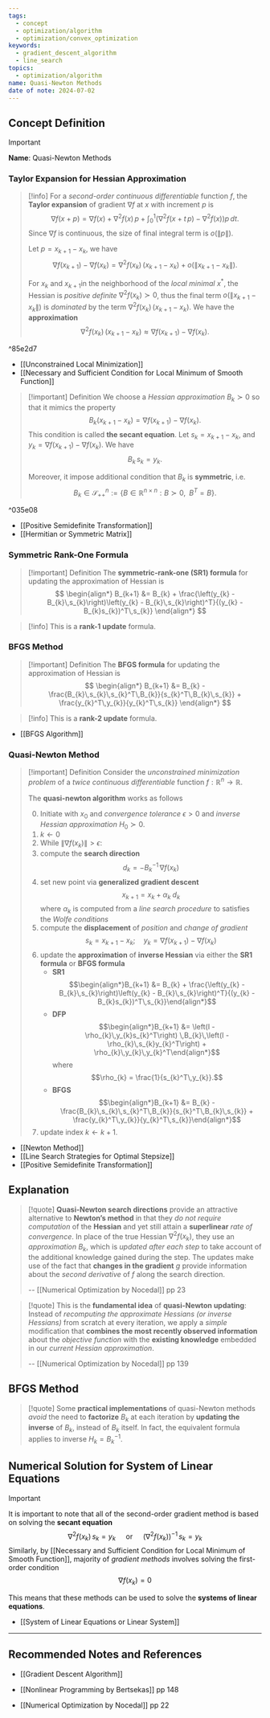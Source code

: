 ```yaml
---
tags:
  - concept
  - optimization/algorithm
  - optimization/convex_optimization
keywords:
  - gradient_descent_algorithm
  - line_search
topics:
  - optimization/algorithm
name: Quasi-Newton Methods
date of note: 2024-07-02
---
```


## Concept Definition

>[!important]
>**Name**: Quasi-Newton Methods

### Taylor Expansion for Hessian Approximation

>[!info]
>For a *second-order continuous differentiable* function $f$,  the **Taylor expansion** of gradient $\nabla f$ at $x$ with increment $p$ is
>$$
>\nabla f(x + p) = \nabla f(x) + \nabla^2 f(x)\,p + \int_{0}^{1}\left(\nabla^2 f(x + t\,p) - \nabla^2 f(x) \right)p\,dt.
>$$
>Since $\nabla f$ is continuous, the size of final integral term is $o(\lVert p \rVert)$.
>
>Let $p = x_{k+1} - x_{k}$, we have
>$$
>\nabla f(x_{k+1}) - \nabla f(x_{k}) = \nabla^2 f(x_{k})\,\left(x_{k+1} - x_{k}\right) + o\left(\lVert x_{k+1} - x_{k} \rVert \right).
>$$
>
>For $x_{k}$ and $x_{k+1}$in the neighborhood of the *local minimal* $x^*$, the Hessian is *positive definite* $\nabla^2 f(x_{k}) \succ 0$, thus the final term $o\left(\lVert x_{k+1} - x_{k} \rVert \right)$ is *dominated* by the  term $\nabla^2 f(x_{k})\,\left(x_{k+1} - x_{k}\right)$. We have the **approximation**
>$$
>\nabla^2 f(x_{k})\,\left(x_{k+1} - x_{k}\right) \approx \nabla f(x_{k+1}) - \nabla f(x_{k}).
>$$

^85e2d7

- [[Unconstrained Local Minimization]]
- [[Necessary and Sufficient Condition for Local Minimum of Smooth Function]]

>[!important] Definition
>We choose a *Hessian approximation* $B_{k} \succ 0$ so that it mimics the property
>$$
>B_{k}\left(x_{k+1} - x_{k}\right) = \nabla f(x_{k+1}) - \nabla f(x_{k}).
>$$
>This condition is called **the secant equation**. Let $s_{k} = x_{k+1} - x_{k}$, and $y_{k} = \nabla f(x_{k+1}) - \nabla f(x_{k})$. We have
>$$
>B_{k}\,s_{k} = y_{k}.
>$$
>
>Moreover, it impose additional condition that $B_{k}$ is **symmetric**, i.e.
>$$
>B_{k} \in \mathcal{S}_{++}^{n} := \left\{ B\in \mathbb{R}^{n\times n}: B \succ 0, \;\; B^{T} = B \right\}. 
>$$

^035e08

- [[Positive Semidefinite Transformation]]
- [[Hermitian or Symmetric Matrix]]

### Symmetric Rank-One Formula

>[!important] Definition
>The **symmetric-rank-one (SR1) formula** for updating the approximation of Hessian is
>$$
>\begin{align*}
>B_{k+1} &= B_{k} + \frac{\left(y_{k} - B_{k}\,s_{k}\right)\left(y_{k} - B_{k}\,s_{k}\right)^T}{(y_{k} - B_{k}s_{k})^T\,s_{k}}
>\end{align*}
>$$

>[!info]
>This is a **rank-1 update** formula.

### BFGS Method

>[!important] Definition
>The **BFGS formula** for updating the approximation of Hessian is
>$$
>\begin{align*}
>B_{k+1} &= B_{k} - \frac{B_{k}\,s_{k}\,s_{k}^T\,B_{k}}{s_{k}^T\,B_{k}\,s_{k}} + \frac{y_{k}^T\,y_{k}}{y_{k}^T\,s_{k}}
>\end{align*}
>$$

>[!info]
>This is a **rank-2 update** formula.

- [[BFGS Algorithm]]

### Quasi-Newton Method 

>[!important] Definition
>Consider the *unconstrained  minimization problem* of a *twice continuous differentiable* function $f: \mathbb{R}^{n} \to \mathbb{R}$. 
>
>The **quasi-newton algorithm** works as follows
>
>0. Initiate with  $x_{0}$ and *convergence tolerance* $\epsilon >0$ and *inverse Hessian approximation* $H_{0} \succ 0.$
>1. $k \leftarrow 0$
>2. While $\lVert \nabla f(x_{k}) \rVert > \epsilon$:
>	1. compute the **search direction** $$d_{k} = - B_{k}^{-1}\,\nabla f(x_{k})$$
>	2. set new point via **generalized gradient descent** $$x_{k+1} = x_{k} + \alpha_{k}\;d_{k}$$ where $\alpha_{k}$ is computed from a *line search procedure* to satisfies the *Wolfe conditions*
>	3. compute the **displacement** of *position* and *change of gradient* $$s_{k} = x_{k+1} - x_{k}; \quad y_{k} = \nabla f(x_{k+1}) - \nabla f(x_{k})$$
>	4. update the **approximation** of **inverse Hessian** via either the **SR1 formula** or **BFGS formula**
>		- **SR1** $$\begin{align*}B_{k+1} &= B_{k} + \frac{\left(y_{k} - B_{k}\,s_{k}\right)\left(y_{k} - B_{k}\,s_{k}\right)^T}{(y_{k} - B_{k}s_{k})^T\,s_{k}}\end{align*}$$
>		- **DFP** $$\begin{align*}B_{k+1} &= \left(I - \rho_{k}\,y_{k}s_{k}^T\right) \,B_{k}\,\left(I - \rho_{k}\,s_{k}y_{k}^T\right) + \rho_{k}\,y_{k}\,y_{k}^T\end{align*}$$ where $$\rho_{k} = \frac{1}{s_{k}^T\,y_{k}}.$$ 
>		- **BFGS** $$\begin{align*}B_{k+1} &= B_{k} - \frac{B_{k}\,s_{k}\,s_{k}^T\,B_{k}}{s_{k}^T\,B_{k}\,s_{k}} + \frac{y_{k}^T\,y_{k}}{y_{k}^T\,s_{k}}\end{align*}$$
>	1. update index $k \leftarrow k+ 1.$   

- [[Newton Method]]
- [[Line Search Strategies for Optimal Stepsize]]
- [[Positive Semidefinite Transformation]]

## Explanation

>[!quote]
>**Quasi-Newton search directions** provide an attractive alternative to **Newton’s method** in that they *do not require computation* of the **Hessian** and yet still attain a **superlinear** *rate of convergence*. In place of the true Hessian $\nabla^2 f(x_{k})$, they use an *approximation* $B_{k}$, which is *updated after each step* to take account of the additional knowledge gained during the step. The updates make use of the fact that **changes in the gradient** $g$ provide information about the *second derivative* of $f$ along the search direction.
>
>-- [[Numerical Optimization by Nocedal]] pp 23


>[!quote]
>This is the **fundamental idea** of **quasi-Newton updating**: Instead of *recomputing the approximate Hessians (or inverse Hessians)* from scratch at every iteration, we apply a *simple* modification that **combines the most recently observed information** about the *objective function* with the **existing knowledge** embedded in our *current Hessian approximation*.
>
>-- [[Numerical Optimization by Nocedal]] pp 139

## BFGS Method

>[!quote]
>Some **practical implementations** of quasi-Newton methods *avoid* the need to **factorize** $B_{k}$ at each iteration by **updating the inverse** of $B_{k}$, instead of $B_{k}$ itself. In fact, the equivalent formula applies to inverse $H_{k} =B_{k}^{-1}.$

## Numerical Solution for System of Linear Equations

>[!important]
>It is important to note that all of the second-order gradient method is based on solving the **secant equation**
>$$
>\nabla^2 f(x_{k})\,s_{k} = y_{k} \quad \text{ or } \quad  \left(\nabla^2 f(x_{k})\right)^{-1}\,s_{k} = y_{k}
>$$
>Similarly, by [[Necessary and Sufficient Condition for Local Minimum of Smooth Function]], majority of *gradient methods* involves solving the first-order condition
>$$
>\nabla f(x_{k}) = 0
>$$
>
>This means that these methods can be used to solve the **systems of linear equations**.

- [[System of Linear Equations or Linear System]]



-----------
##  Recommended Notes and References

- [[Gradient Descent Algorithm]]

- [[Nonlinear Programming by Bertsekas]] pp 148
- [[Numerical Optimization by Nocedal]] pp 22